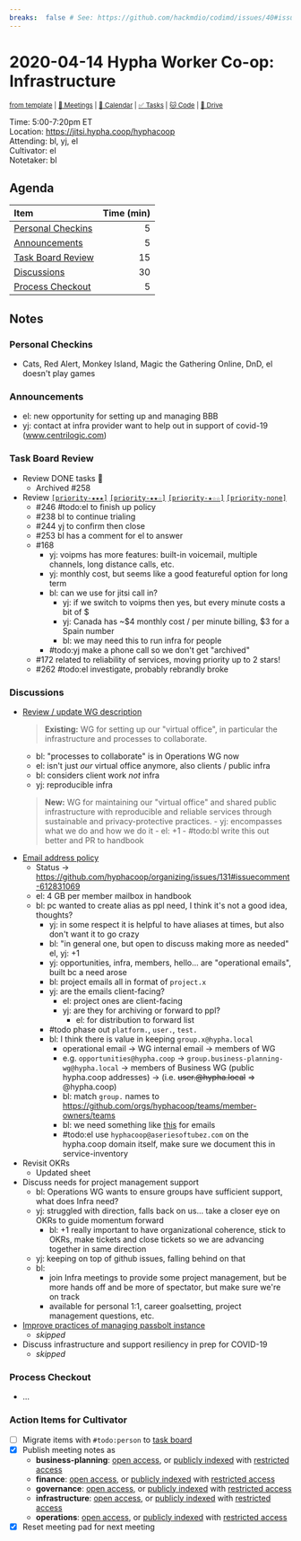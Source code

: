```yaml
---
breaks:  false # See: https://github.com/hackmdio/codimd/issues/40#issuecomment-172927690
---
```

# 2020-04-14 Hypha Worker Co-op: Infrastructure

<sup>[from template][template] | [:notebook: Meetings][meetings] | [:date: Calendar][calendar] | [:white_check_mark: Tasks][tasks] | [:cat: Code][gh] | [:open_file_folder: Drive][drive]</sup>

Time:       5:00-7:20pm ET  
Location:   https://jitsi.hypha.coop/hyphacoop  
Attending:  bl, yj, el  
Cultivator: el  
Notetaker:  bl

## Agenda

| Item                                            | Time (min) |
|:------------------------------------------------|-----------:|
| [Personal Checkins](#Personal-Checkins)         |          5 |
| [Announcements](#Announcements)                 |          5 |
| [Task Board Review](#Task-Board-Review)         |         15 |
| [Discussions](#Discussions)                     |         30 |
| [Process Checkout](#Process-Checkout)           |          5 |

## Notes

### Personal Checkins

- Cats, Red Alert, Monkey Island, Magic the Gathering Online, DnD, el doesn't play games

### Announcements

- el: new opportunity for setting up and managing BBB
- yj: contact at infra provider want to help out in support of covid-19  (www.centrilogic.com)

### Task Board Review

- Review DONE tasks :tada:
	- Archived #258
- Review [`[priority-★★★]`][l-pri-hi] [`[priority-★★☆]`][l-pri-md] [`[priority-★☆☆]`][l-pri-lo] [`[priority-none]`][l-pri-none]
	- #246 #todo:el to finish up policy
	- #238 bl to continue trialing
	- #244 yj to confirm then close
	- #253 bl has a comment for el to answer
	- #168
	    - yj: voipms has more features: built-in voicemail, multiple channels, long distance calls, etc.
	    - yj: monthly cost, but seems like a good featureful option for long term
        - bl: can we use for jitsi call in?
            - yj: if we switch to voipms then yes, but every minute costs a bit of $
            - yj: Canada has ~$4 monthly cost / per minute billing, $3 for a Spain number
            - bl: we may need this to run infra for people
        - #todo:yj make a phone call so we don't get "archived"
    - #172 related to reliability of services, moving priority up to 2 stars!
    - #262 #todo:el investigate, probably rebrandly broke

### Discussions

- [Review / update WG description](https://handbook.hypha.coop/working-groups.html)
    > **Existing:** WG for setting up our "virtual office", in particular the infrastructure and processes to collaborate.
    - bl: "processes to collaborate" is in Operations WG now
    - el: isn't just _our_ virtual office anymore, also clients / public infra
    - bl: considers client work _not_ infra
    - yj: reproducible infra
    > **New:** WG for maintaining our "virtual office" and shared public infrastructure with reproducible and reliable services through sustainable and privacy-protective practices.
        - yj: encompasses what we do and how we do it
        - el: +1
        - #todo:bl write this out better and PR to handbook
- [Email address policy](https://github.com/hyphacoop/organizing/issues/131)
    - Status -> https://github.com/hyphacoop/organizing/issues/131#issuecomment-612831069
    - el: 4 GB per member mailbox in handbook
    - bl: pc wanted to create alias as ppl need, I think it's not a good idea, thoughts?
        - yj: in some respect it is helpful to have aliases at times, but also don't want it to go crazy
        - bl: "in general one, but open to discuss making more as needed" el, yj: +1
        - yj: opportunities, infra, members, hello... are "operational emails", built bc a need arose
        - bl: project emails all in format of `project.x`
        - yj: are the emails client-facing?
            - el: project ones are client-facing
            - yj: are they for archiving or forward to ppl?
                - el: for distribution to forward list
        - #todo phase out `platform.`, `user.`, `test.`
        - bl: I think there is value in keeping `group.x@hypha.local`
            - operational email -> WG internal email -> members of WG
            - e.g. `opportunities@hypha.coop` 
                  -> `group.business-planning-wg@hypha.local`
                  -> members of Business WG (public hypha.coop addresses)
                  -> (i.e. ~~user.<name>@hypha.local~~ => <name>@hypha.coop)
            - bl: match `group.` names to https://github.com/orgs/hyphacoop/teams/member-owners/teams
            - bl: we need something like [this](https://github.com/hyphacoop/organizing-private/blob/master/documents/infrastructure/jitsi.md) for emails
            - #todo:el use `hyphacoop@aseriesoftubez.com` on the hypha.coop domain itself, make sure we document this in service-inventory
- Revisit OKRs
    - Updated sheet
- Discuss needs for project management support
    - bl: Operations WG wants to ensure groups have sufficient support, what does Infra need?
    - yj: struggled with direction, falls back on us... take a closer eye on OKRs to guide momentum forward
        - bl: +1 really important to have organizational coherence, stick to OKRs, make tickets and close tickets so we are advancing together in same direction
    - yj: keeping on top of github issues, falling behind on that
    - bl:
        - join Infra meetings to provide some project management, but be more hands off and be more of spectator, but make sure we're on track
        - available for personal 1:1, career goalsetting, project management questions, etc.
- [Improve practices of managing passbolt instance](https://github.com/hyphacoop/organizing/issues/175)
    - _skipped_
- Discuss infrastructure and support resiliency in prep for COVID-19
    - _skipped_

### Process Checkout

- ...


### Action Items for Cultivator

- [ ] Migrate items with `#todo:person` to [task board][tasks]
- [x] Publish meeting notes as
	- **business-planning**: [open access][biz-public], or [publicly indexed][biz-index] with [restricted access][biz-private]
	- **finance**: [open access][fin-public], or [publicly indexed][fin-index] with [restricted access][fin-private]
	- **governance**: [open access][gov-public], or [publicly indexed][gov-index] with [restricted access][gov-private]
	- **infrastructure**: [open access][inf-public], or [publicly indexed][inf-index] with [restricted access][inf-private]
	- **operations**: [open access][ops-public], or [publicly indexed][ops-index] with [restricted access][ops-private]
- [x] Reset meeting pad for next meeting

<!-- Links: Important -->
[template]: https://link.hypha.coop/wg-template
[meetings]: https://link.hypha.coop/meetings
[calendar]: https://link.hypha.coop/calendar
[tasks]:    https://link.hypha.coop/tasks
[gh]:       https://link.hypha.coop/gh
[drive]:    https://link.hypha.coop/drive

<!-- Links: Labels -->
[l-pri-hi]: https://github.com/orgs/hyphacoop/projects/2?card_filter_query=label:[priority-★★★]
[l-pri-md]: https://github.com/orgs/hyphacoop/projects/2?card_filter_query=label:[priority-★★☆]
[l-pri-lo]: https://github.com/orgs/hyphacoop/projects/2?card_filter_query=label:[priority-★☆☆]
[l-pri-none]: https://github.com/orgs/hyphacoop/projects/2?card_filter_query=-label:[priority-★☆☆]+-label:[priority-★★☆]+-label:[priority-★★★]
[l-biz]: https://github.com/orgs/hyphacoop/projects/2?card_filter_query=label:"wg:business-planning"
[l-fin]: https://github.com/orgs/hyphacoop/projects/2?card_filter_query=label:"wg:finance"
[l-gov]: https://github.com/orgs/hyphacoop/projects/2?card_filter_query=label:"wg:governance
[l-inf]: https://github.com/orgs/hyphacoop/projects/2?card_filter_query=label:"wg:infrastructure"
[l-ops]: https://github.com/orgs/hyphacoop/projects/2?card_filter_query=label:"wg:operations"
[l-none]: https://github.com/orgs/hyphacoop/projects/2?card_filter_query=-label:wg:operations+-label:wg:infrastructure+-label:wg:finance+-label:wg:governance+-label:wg:business-planning

<!-- Links: Archive -->
[biz-public]:   https://github.com/hyphacoop/organizing/new/master?filename=_posts/meeting-notes/2020-MM-DD-business-planning.md
[biz-index]:    https://github.com/hyphacoop/organizing/new/master?filename=_posts/private/meeting-notes/2020-MM-DD-business-planning.md&value=Empty%20file%20for%20public%20indexing%20of%20access-restricted%20file.
[biz-private]:  https://github.com/hyphacoop/organizing-private/new/master?filename=meeting-notes/2020-MM-DD-business-planning.md
[fin-public]:   https://github.com/hyphacoop/organizing/new/master?filename=_posts/meeting-notes/2020-MM-DD-finance.md
[fin-index]:    https://github.com/hyphacoop/organizing/new/master?filename=_posts/private/meeting-notes/2020-MM-DD-finance.md&value=Empty%20file%20for%20public%20indexing%20of%20access-restricted%20file.
[fin-private]:  https://github.com/hyphacoop/organizing-private/new/master?filename=meeting-notes/2020-MM-DD-finance.md
[gov-public]:   https://github.com/hyphacoop/organizing/new/master?filename=_posts/meeting-notes/2020-MM-DD-governance.md
[gov-index]:    https://github.com/hyphacoop/organizing/new/master?filename=_posts/private/meeting-notes/2020-MM-DD-governance.md&value=Empty%20file%20for%20public%20indexing%20of%20access-restricted%20file.
[gov-private]:  https://github.com/hyphacoop/organizing-private/new/master?filename=meeting-notes/2020-MM-DD-governance.md
[inf-public]:   https://github.com/hyphacoop/organizing/new/master?filename=_posts/meeting-notes/2020-MM-DD-infrastructure.md
[inf-index]:    https://github.com/hyphacoop/organizing/new/master?filename=_posts/private/meeting-notes/2020-MM-DD-infrastructure.md&value=Empty%20file%20for%20public%20indexing%20of%20access-restricted%20file.
[inf-private]:  https://github.com/hyphacoop/organizing-private/new/master?filename=meeting-notes/2020-MM-DD-infrastructure.md
[ops-public]:   https://github.com/hyphacoop/organizing/new/master?filename=_posts/meeting-notes/2020-MM-DD-operations.md
[ops-index]:    https://github.com/hyphacoop/organizing/new/master?filename=_posts/private/meeting-notes/2020-MM-DD-operations.md&value=Empty%20file%20for%20public%20indexing%20of%20access-restricted%20file.
[ops-private]:  https://github.com/hyphacoop/organizing-private/new/master?filename=meeting-notes/2020-MM-DD-operations.md
